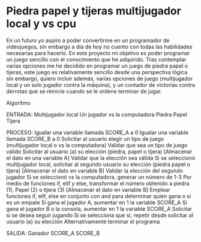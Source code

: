 # Piedra papel y tijeras multijugador local y vs cpu

En un futuro yo aspiro a poder convertirme en un programador de videojuegos, sin embargo a día de hoy no cuento con todas las habilidades necesarias para hacerlo. En este proyecto mi objetivo es poder programar un juego sencillo con el conocimiento que he adquirido. 
Tras contemplar varias opciones me he decidido en programar un juego de piedra papel o tijeras, este juego es relativamente sencillo desde una perspectiva lógica sin embargo, quiero incluir además, varias opciones de juego (multijugador local y un solo jugador contra la máquina), y un contador de victorias contra derrotas que se reinicie cuando se le ordene terminar de jugar.

Algoritmo

ENTRADA:
Multijugador local
Un jugador vs la computadora
Piedra 
Papel
Tijera

PROCESO:
Igualar una variable llamada SCORE_A a 0
Igualar una variable llamada SCORE_B a 0
Solicitar al usuario elegir un tipo de juego (multijugador local o vs la computadora)
Validar que sea un tipo de juego válido
Solicitar al usuario (a) su elección (piedra, papel o tijera) [Almacenar el dato en una variable A]
Validar que la elección sea válida
Si se seleccionó multijugador local, solicitar al segundo usuario su elección (piedra papel o tijera) [Almacenar el dato en variable B]
Validar la elección del segundo jugador
Si se seleccionó vs la computadora, generar un número de 1-3
Por medio de funciones if, elif y else, transformar el número obtenido a piedra (1), Papel (2) o tijera (3) [Almacenar el dato en variable B]
Emplear funciones if, elif, else en conjunto con and para determinar quien gana o si es un empate
Si gana el jugador A, aumentar en 1 la variable SCORE_A
Si gana el jugador B o la consola, aumentar en 1 la variable SCORE_A
Solicitar si se desea seguir jugando
Si se selecciona que si, repetir desde solicitar al usuario (a) su elección
Alternativamente terminar el programa

SALIDA:
Ganador
SCORE_A
SCORE_B
